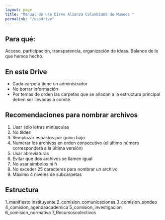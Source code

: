 ```yaml
---
layout: page
title: "Manual de uso Dirve Alianza Colombiana de Museos "
permalink: "/usodrive"
---
```

## Para qué: 
Acceso, participación, transparencia, organización de ideas. 
Balance de lo que hemos hecho. 

## En este Drive 
-	Cada carpeta tiene un administrador
-	No borrar información
-	Por temas de orden las carpetas que se añadan a la estructura principal deben ser llevadas a comité. 

## Recomendaciones para nombrar archivos

1.	Usar sólo letras minúsculas
2.	No tildes
3.	Remplazar espacios por guion bajo
4.	Numerar los archivos en orden consecutivo (el último número corresponderá a la última versión)
5.	Usar abreviaturas
6.	Evitar que dos archivos se llamen igual 
7.	No usar símbolos ni ñ
8.	No exceder 25 caracteres para nombrar un archivo
9.	Máximo 4 niveles de subcarpetas

## Estructura

1_manifiesto instituyente 
2_comision_comunicaciones
3_comision_sondeo
4_comision_agendaacademica
5_comision_investigacion
6_comision_normativa
7_Recursoscolectivos

